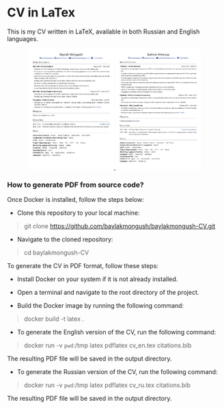 # CV in LaTex

This is my CV written in LaTeX, available in both Russian and English languages.

<p align="center">
    <a href="output/cv_en.pdf" target="_blank">
        <img src="screens/cv_en_page-0001.jpg" onclick="javascript:window.open('screens/cv_en_page-0001.jpg')" width="200" style="display: inline-block;">
    </a>
    <a href="output/cv_ru.pdf" target="_blank">
        <img src="screens/cv_ru_page-0001.jpg" onclick="javascript:window.open('screens/cv_ru_page-0001.jpg')" width="200" style="display: inline-block;">
    </a>
</p>



### How to generate PDF from source code?

Once Docker is installed, follow the steps below:

* Clone this repository to your local machine:

> git clone https://github.com/baylakmongush/baylakmongush-CV.git

* Navigate to the cloned repository:

> cd baylakmongush-CV

To generate the CV in PDF format, follow these steps:

* Install Docker on your system if it is not already installed.
* Open a terminal and navigate to the root directory of the project.

* Build the Docker image by running the following command:

> docker build -t latex .

* To generate the English version of the CV, run the following command:

> docker run -v `pwd`:/tmp latex pdflatex cv_en.tex citations.bib

The resulting PDF file will be saved in the output directory.

* To generate the Russian version of the CV, run the following command:

>docker run -v `pwd`:/tmp latex pdflatex cv_ru.tex citations.bib

The resulting PDF file will be saved in the output directory.